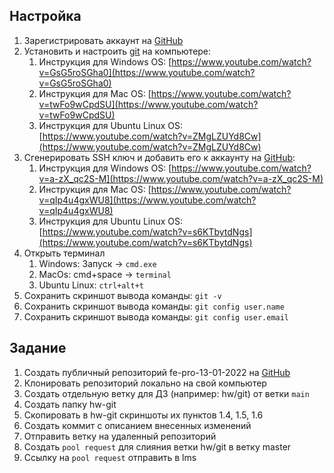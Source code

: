 ## Настройка

1. Зарегистрировать аккаунт на [GitHub](https://github.com/)
2. Установить и настроить [git](https://git-scm.com/downloads) на компьютере:
   1. Инструкция для Windows OS: [https://www.youtube.com/watch?v=GsG5roSGha0](https://www.youtube.com/watch?v=GsG5roSGha0)
   2. Инструкция для Mac OS: [https://www.youtube.com/watch?v=twFo9wCpdSU](https://www.youtube.com/watch?v=twFo9wCpdSU)
   3. Инструкция для Ubuntu Linux OS: [https://www.youtube.com/watch?v=ZMgLZUYd8Cw](https://www.youtube.com/watch?v=ZMgLZUYd8Cw)
4. Сгенерировать SSH ключ и добавить его к аккаунту на [GitHub](https://github.com/):
	 1. Инструкция для Windows OS: [https://www.youtube.com/watch?v=a-zX_qc2S-M](https://www.youtube.com/watch?v=a-zX_qc2S-M)
	 2. Инструкция для Mac OS: [https://www.youtube.com/watch?v=qIp4u4gxWU8](https://www.youtube.com/watch?v=qIp4u4gxWU8)
   3. Инструкция для Ubuntu Linux OS: [https://www.youtube.com/watch?v=s6KTbytdNgs](https://www.youtube.com/watch?v=s6KTbytdNgs)
3. Открыть терминал
   1. Windows: Запуск -> `cmd.exe`
   2. MacOs: cmd+space -> `terminal`
   3. Ubuntu Linux: `ctrl+alt+t`
4. Сохранить скриншот вывода команды: `git -v`
5. Сохранить скриншот вывода команды: `git config user.name`
6. Сохранить скриншот вывода команды: `git config user.email`

## Задание

1. Создать публичный репозиторий fe-pro-13-01-2022 на [GitHub](https://github.com/)
2. Клонировать репозиторий локально на свой компьютер
3. Создать отдельную ветку для ДЗ (например: hw/git) от ветки `main`
4. Создать папку hw-git
5. Скопировать в hw-git скриншоты их пунктов 1.4, 1.5, 1.6
6. Создать коммит с описанием внесенных изменений
7. Отправить ветку на удаленный репозиторий
8. Создать `pool request` для слияния ветки hw/git в ветку master
9. Ссылку на `pool request` отправить в lms

